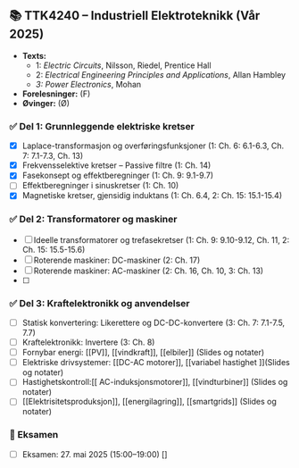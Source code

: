 ## 📚 TTK4240 – Industriell Elektroteknikk (Vår 2025)

- **Texts:**  
  - 1: *Electric Circuits*, Nilsson, Riedel, Prentice Hall  
  - 2: *Electrical Engineering Principles and Applications*, Allan Hambley  
  - *3: Power Electronics*, Mohan  
- **Forelesninger:** (F)  
- **Øvinger:** (Ø)


### ✅ Del 1: Grunnleggende elektriske kretser

- [x] Laplace-transformasjon og overføringsfunksjoner (1: Ch. 6: 6.1-6.3, Ch. 7: 7.1-7.3, Ch. 13)  
- [x] Frekvensselektive kretser – Passive filtre (1: Ch. 14)  
- [x] Fasekonsept og effektberegninger (1: Ch. 9: 9.1-9.7)  
- [ ] Effektberegninger i sinuskretser (1: Ch. 10)  
- [x] Magnetiske kretser, gjensidig induktans (1: Ch. 6.4, 2: Ch. 15: 15.1-15.4)  

### ✅ Del 2: Transformatorer og maskiner

- [ ] Ideelle transformatorer og trefasekretser (1: Ch. 9: 9.10-9.12, Ch. 11, 2: Ch. 15: 15.5-15.6)  
- [ ] Roterende maskiner: DC-maskiner (2: Ch. 17)  
- [ ] Roterende maskiner: AC-maskiner (2: Ch. 16, Ch. 10, 3: Ch. 13)  
- [ ] 

### ✅ Del 3: Kraftelektronikk og anvendelser
- [ ] Statisk konvertering: Likerettere og DC-DC-konvertere (3: Ch. 7: 7.1-7.5, 7.7)  
- [ ] Kraftelektronikk: Invertere (3: Ch. 8)  
- [ ] Fornybar energi: [[PV]], [[vindkraft]], [[elbiler]] (Slides og notater)  
- [ ] Elektriske drivsystemer: [[DC-AC motorer]], [[variabel hastighet ]](Slides og notater)  
- [ ] Hastighetskontroll:[[ AC-induksjonsmotorer]], [[vindturbiner]] (Slides og notater)  
- [ ] [[Elektrisitetsproduksjon]], [[energilagring]], [[smartgrids]] (Slides og notater)  

### 📅 Eksamen
- [ ] Eksamen: 27. mai 2025 (15:00–19:00)
[]